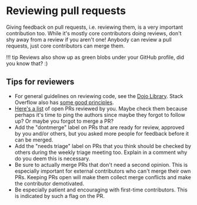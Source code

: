 # Reviewing pull requests

Giving feedback on pull requests, i.e. reviewing them, is a very important contribution too. While it's mostly core contributors doing reviews, don't shy away from a review if you aren't one! Anybody can review a pull requests, just core contributors can merge them.

!!! tip
    Reviews also show up as green blobs under your GitHub profile, did you know that? :)

## Tips for reviewers

- For general guidelines on reviewing code, see the [Dojo Library](https://orcharddojo.net/orchard-resources/CoreLibrary/DevelopmentGuidelines/CodeReview). Stack Overflow also has [some good principles](https://stackoverflow.blog/2019/09/30/how-to-make-good-code-reviews-better/).
- [Here's a list](https://github.com/OrchardCMS/OrchardCore/pulls?q=is%3Apr+is%3Aopen+reviewed-by%3A%40me) of open PRs reviewed by you. Maybe check them because perhaps it's time to ping the authors since maybe they forgot to follow up? Or maybe you forgot to merge a PR? 
- Add the "dontmerge" label on PRs that are ready for review, approved by you and/or others, but you asked more people for feedback before it can be merged.
- Add the "needs triage" label on PRs that you think should be checked by others during the weekly triage meeting too. Explain in a comment why do you deem this is necessary.
- Be sure to actually merge PRs that don't need a second opinion. This is especially important for external contributors who can't merge their own PRs. Keeping PRs open will make them collect merge conflicts and make the contributor demotivated.
- Be especially patient and encouraging with first-time contributors. This is indicated by such a flag on the PR.
